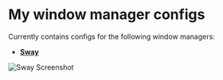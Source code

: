 # <h1>My window manager configs</h1>

Сurrently contains configs for the following window managers:

* **[Sway](https://github.com/Sunderland93/dotfiles/tree/master/Sway)**

![Sway Screenshot](https://github.com/Sunderland93/dotfiles/blob/master/Sway/screenshot_sway2.png)

